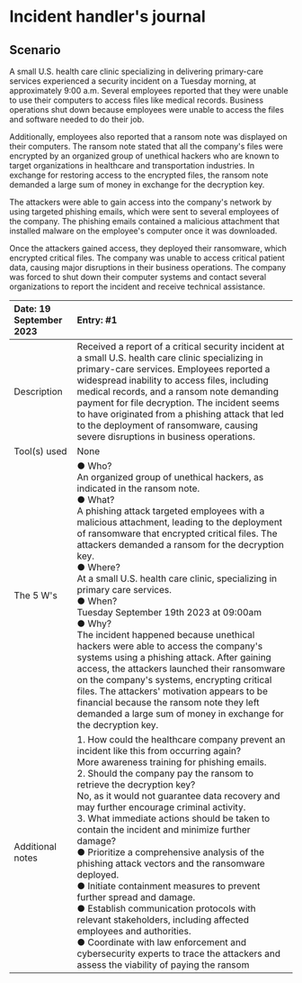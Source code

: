 # Incident handler's journal

## Scenario

A small U.S. health care clinic specializing in delivering primary-care services experienced a security incident on a Tuesday morning, at approximately 9:00 a.m. Several employees reported that they were unable to use their computers to access files like medical records. Business operations shut down because employees were unable to access the files and software needed to do their job.

Additionally, employees also reported that a ransom note was displayed on their computers. The ransom note stated that all the company's files were encrypted by an organized group of unethical hackers who are known to target organizations in healthcare and transportation industries. In exchange for restoring access to the encrypted files, the ransom note demanded a large sum of money in exchange for the decryption key. 

The attackers were able to gain access into the company's network by using targeted phishing emails, which were sent to several employees of the company. The phishing emails contained a malicious attachment that installed malware on the employee's computer once it was downloaded.

Once the attackers gained access, they deployed their ransomware, which encrypted critical files. The company was unable to access critical patient data, causing major disruptions in their business operations. The company was forced to shut down their computer systems and contact several organizations to report the incident and receive technical assistance.

| Date: 19 September 2023 | Entry: #1 |
|:---|:---|
| Description | Received a report of a critical security incident at a small U.S. health care clinic specializing in primary-care services. Employees reported a widespread inability to access files, including medical records, and a ransom note demanding payment for file decryption. The incident seems to have originated from a phishing attack that led to the deployment of ransomware, causing severe disruptions in business operations. | 
| Tool(s) used | None |
| The 5 W's | ● Who? <br> An organized group of unethical hackers, as indicated in the ransom note. <br> ● What? <br> A phishing attack targeted employees with a malicious attachment, leading to the deployment of ransomware that encrypted critical files. The attackers demanded a ransom for the decryption key. <br> ● Where? <br> At a small U.S. health care clinic, specializing in primary care services. <br> ● When? <br> Tuesday September 19th 2023 at 09:00am <br> ● Why? <br> The incident happened because unethical hackers were able to access the company's systems using a phishing attack. After gaining access, the attackers launched their ransomware on the company's systems, encrypting critical files. The attackers' motivation appears to be financial because the ransom note they left demanded a large sum of money in exchange for the decryption key. |
| Additional notes | 1. How could the healthcare company prevent an incident like this from occurring again? <br> More awareness training for phishing emails. <br> 2. Should the company pay the ransom to retrieve the decryption key? <br> No, as it would not guarantee data recovery and may further encourage criminal activity. <br> 3. What immediate actions should be taken to contain the incident and minimize further damage? <br>  ● Prioritize a comprehensive analysis of the phishing attack vectors and the ransomware deployed. <br> ● Initiate containment measures to prevent further spread and damage. <br> ● Establish communication protocols with relevant stakeholders, including affected employees and authorities. <br> ● Coordinate with law enforcement and cybersecurity experts to trace the attackers and assess the viability of paying the ransom |
